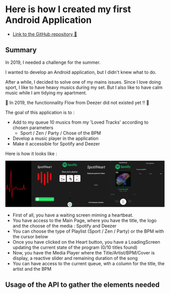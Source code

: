 # Here is how I created my first Android Application

- [Link to the GitHub repository 👋](https://github.com/wTrystan/deezHeart)

## Summary

In 2019, I needed a challenge for the summer.

I wanted to develop an Android application, but I didn't knew what to do.

After a while, I decided to solve one of my mains issues.
Since I love doing sport, I like to have heavy musics during my set. But I also like to have calm music while I am tidying my apartment.

👋 In 2019, the functionnality Flow from Deezer did not existed yet !! 👋

The goal of this application is to :
- Add to my queue 10 musics from my 'Loved Tracks' according to chosen parameters
	- Sport / Zen / Party / Chose of the BPM
- Develop a music player in the application
 - Make it accessible for Spotify and Deezer

Here is how it looks like :

<img src=https://github.com/wTrystan/wtrystan.github.io/blob/a62cd88ad3f934e2df174920966f25d820f841c5/img_android/summary.png>

- First of all, you have a waiting screen miming a heartbeat.
- You have access to the Main Page, where you have the title, the logo and the choose of the media : Spotify and Deezer
- You can choose the type of Playlist (Sport / Zen / Party) or the BPM with the cursor below
- Once you have clicked on the Heart button, you have a LoadingScreen updating the current state of the program (0/10 titles found)
- Now, you have the Media Player where the Title/Artist/BPM/Cover is display, a reactive slider and remaining duration of the song
- You can have access to the current queue, wth a column for the title, the artist and the BPM


## Usage of the API to gather the elements needed

